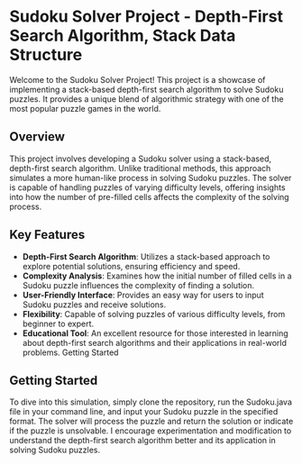 # Sudoku Solver Project - Depth-First Search Algorithm, Stack Data Structure
Welcome to the Sudoku Solver Project! This project is a showcase of implementing a stack-based depth-first search algorithm to solve Sudoku puzzles. It provides a unique blend of algorithmic strategy with one of the most popular puzzle games in the world.

## Overview
This project involves developing a Sudoku solver using a stack-based, depth-first search algorithm. Unlike traditional methods, this approach simulates a more human-like process in solving Sudoku puzzles. The solver is capable of handling puzzles of varying difficulty levels, offering insights into how the number of pre-filled cells affects the complexity of the solving process.

## Key Features
+ **Depth-First Search Algorithm**: Utilizes a stack-based approach to explore potential solutions, ensuring efficiency and speed.
+ **Complexity Analysis**: Examines how the initial number of filled cells in a Sudoku puzzle influences the complexity of finding a solution.
+ **User-Friendly Interface**: Provides an easy way for users to input Sudoku puzzles and receive solutions.
+ **Flexibility**: Capable of solving puzzles of various difficulty levels, from beginner to expert.
+ **Educational Tool**: An excellent resource for those interested in learning about depth-first search algorithms and their applications in real-world problems.
Getting Started

## Getting Started 
To dive into this simulation, simply clone the repository, run the Sudoku.java file in your command line, and input your Sudoku puzzle in the specified format. The solver will process the puzzle and return the solution or indicate if the puzzle is unsolvable. I encourage experimentation and modification to understand the depth-first search algorithm better and its application in solving Sudoku puzzles.
